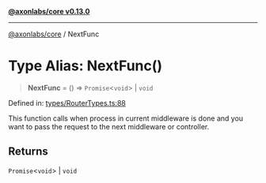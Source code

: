 [**@axonlabs/core v0.13.0**](../README.md)

***

[@axonlabs/core](../globals.md) / NextFunc

# Type Alias: NextFunc()

> **NextFunc** = () => `Promise`\<`void`\> \| `void`

Defined in: [types/RouterTypes.ts:88](https://github.com/AxonJsLabs/AxonJs/blob/443c878e407aac4d555b412a63d998c861697725/src/types/RouterTypes.ts#L88)

This function calls when process in current middleware is done and you want to pass
the request to the next middleware or controller.

## Returns

`Promise`\<`void`\> \| `void`
